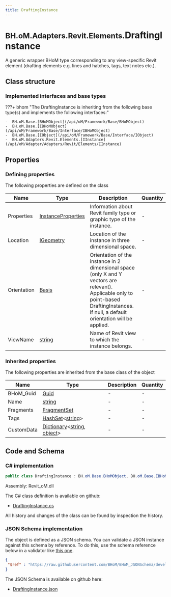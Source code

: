 ```yaml
---
title: DraftingInstance
---
```


# <small>BH.oM.Adapters.Revit.Elements.</small>**DraftingInstance**

A generic wrapper BHoM type corresponding to any view-specific Revit element (drafting elements e.g. lines and hatches, tags, text notes etc.).

## Class structure

### Implemented interfaces and base types

???+ bhom "The DraftingInstance is inheriting from the following base type(s) and implements the following interfaces:"

    -  BH.oM.Base.[BHoMObject](/api/oM/Framework/Base/BHoMObject)
    -  BH.oM.Base.[IBHoMObject](/api/oM/Framework/Base/Interface/IBHoMObject)
    -  BH.oM.Base.[IObject](/api/oM/Framework/Base/Interface/IObject)
    -  BH.oM.Adapters.Revit.Elements.[IInstance](/api/oM/Adapter/Adapters/Revit/Elements/IInstance)


## Properties



### Defining properties

The following properties are defined on the class

| Name             | Type             | Description      | Quantity         |
|------------------|------------------|------------------|------------------|
| Properties | [InstanceProperties](/api/oM/Adapter/Adapters/Revit/Properties/InstanceProperties) | Information about Revit family type or graphic type of the instance. | - |
| Location | [IGeometry](/api/oM/Dimensional/Geometry/Interface/IGeometry) | Location of the instance in three dimensional space. | - |
| Orientation | [Basis](/api/oM/Dimensional/Geometry/Vector/Basis) | Orientation of the instance in 2 dimensional space (only X and Y vectors are relevant). Applicable only to point-based DraftingInstances. If null, a default orientation will be applied. | - |
| ViewName | [string](https://learn.microsoft.com/en-us/dotnet/api/System.String?view=netstandard-2.0) | Name of Revit view to which the instance belongs. | - |


### Inherited properties
The following properties are inherited from the base class of the object

| Name             | Type             | Description      | Quantity         |
|------------------|------------------|------------------|------------------|
| BHoM_Guid | [Guid](https://learn.microsoft.com/en-us/dotnet/api/System.Guid?view=netstandard-2.0) | - | - |
| Name | [string](https://learn.microsoft.com/en-us/dotnet/api/System.String?view=netstandard-2.0) | - | - |
| Fragments | [FragmentSet](/api/oM/Framework/Base/FragmentSet) | - | - |
| Tags | [HashSet](https://learn.microsoft.com/en-us/dotnet/api/System.Collections.Generic.HashSet-1?view=netstandard-2.0)&lt;[string](https://learn.microsoft.com/en-us/dotnet/api/System.String?view=netstandard-2.0)&gt; | - | - |
| CustomData | [Dictionary](https://learn.microsoft.com/en-us/dotnet/api/System.Collections.Generic.Dictionary-2?view=netstandard-2.0)&lt;[string](https://learn.microsoft.com/en-us/dotnet/api/System.String?view=netstandard-2.0), [object](https://learn.microsoft.com/en-us/dotnet/api/System.Object?view=netstandard-2.0)&gt; | - | - |


## Code and Schema

### C# implementation

``` C# title="C#"
public class DraftingInstance : BH.oM.Base.BHoMObject, BH.oM.Base.IBHoMObject, BH.oM.Base.IObject, BH.oM.Adapters.Revit.Elements.IInstance
```

Assembly: Revit_oM.dll

The C# class definition is available on github:

- [DraftingInstance.cs](https://github.com/BHoM/Revit_Toolkit/blob/develop/Revit_oM/Elements\DraftingInstance.cs)

All history and changes of the class can be found by inspection the history.
### JSON Schema implementation

The object is defined as a JSON schema. You can validate a JSON instance against this schema by reference. To do this, use the schema reference below in a validator like [this one](https://www.jsonschemavalidator.net/).

``` json title="JSON Schema"
{
 "$ref" : "https://raw.githubusercontent.com/BHoM/BHoM_JSONSchema/develop/Revit_oM/Elements/DraftingInstance.json"
}
```

The JSON Schema is available on github here:

- [DraftingInstance.json](https://github.com/BHoM/BHoM_JSONSchema/blob/develop/Revit_oM/Elements/DraftingInstance.json)
